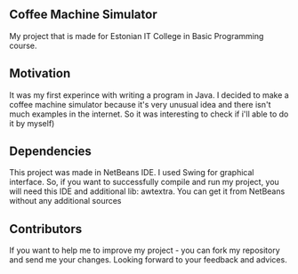 ## Coffee Machine Simulator
My project that is made for Estonian IT College in Basic Programming course.

## Motivation
It was my first experince with writing a program in Java. I decided to make a coffee machine simulator because it's very unusual idea and there isn't much examples in the internet. So it was interesting to check if i'll able to do it by myself)

## Dependencies
This project was made in NetBeans IDE. I used Swing for graphical interface.
So, if you want to successfully compile and run my project, you will need this IDE and additional lib: awtextra. You can get it from NetBeans without any additional sources

## Contributors
If you want to help me to improve my project - you can fork my repository and send me your changes.
Looking forward to your feedback and advices.

